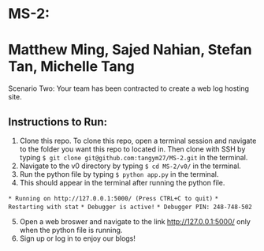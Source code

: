 # MS-2: 
# Matthew Ming, Sajed Nahian, Stefan Tan, Michelle Tang
Scenario Two:  Your team has been contracted to create a web log hosting site.

## Instructions to Run:
1. Clone this repo. To clone this repo, open a terminal session and navigate to the folder you want this repo to located in. Then clone with SSH by typing ```$ git clone git@github.com:tangym27/MS-2.git``` in the terminal. 
2. Navigate to the v0 directory by typing ```$ cd MS-2/v0/``` in the terminal. 
3. Run the python file by typing ```$ python app.py``` in the terminal. 
4. This should appear in the terminal after running the python file.   

```* Running on http://127.0.0.1:5000/ (Press CTRL+C to quit)```
```* Restarting with stat```
```* Debugger is active!```
```* Debugger PIN: 248-748-502```

5. Open a web broswer and navigate to the link http://127.0.0.1:5000/ only when the python file is running.
6. Sign up or log in to enjoy our blogs!

